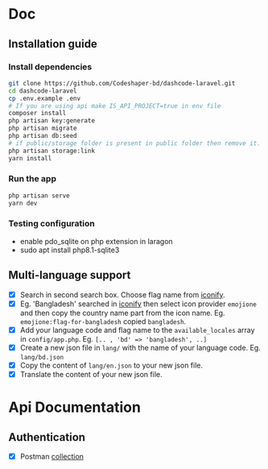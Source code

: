 # Doc
## Installation guide
### Install dependencies
```bash
git clone https://github.com/Codeshaper-bd/dashcode-laravel.git
cd dashcode-laravel
cp .env.example .env
# If you are using api make IS_API_PROJECT=true in env file
composer install
php artisan key:generate
php artisan migrate
php artisan db:seed
# if public/storage folder is present in public folder then remove it.
php artisan storage:link 
yarn install
```
### Run the app
```bash
php artisan serve
yarn dev
```

### Testing configuration
*  enable pdo_sqlite on php extension in laragon
* sudo apt install php8.1-sqlite3

## Multi-language support
- [x] Search in second search box. Choose flag name from [iconify](https://icon-sets.iconify.design/emojione/).
- [x] Eg. 'Bangladesh' searched in [iconify](https://icon-sets.iconify.design/emojione/) then select icon provider `emojione` and then copy the country name part from the icon name. Eg. `emojione:flag-for-bangladesh` copied `bangladesh`.
- [x] Add your language code and flag name to the `available_locales` array in `config/app.php`. Eg. `[.. , 'bd' => 'bangladesh', ..]`
- [x] Create a new json file in `lang/` with the name of your language code. Eg. `lang/bd.json`
- [x] Copy the content of `lang/en.json` to your new json file.
- [x] Translate the content of your new json file.

# Api Documentation
## Authentication
- [x] Postman [collection](https://api.postman.com/collections/24461563-44d29f80-f3c6-443d-b974-673814076daa?access_key=PMAT-01GJA5RV70QHN3434V13CKFCCW)
